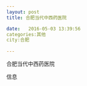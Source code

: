 ```yaml
--- 
layout: post 
title: 合肥当代中西药医院

date:   2016-05-03 13:39:56 
categories:其他  
city:合肥
  
--- 
```

   
合肥当代中西药医院

信息

